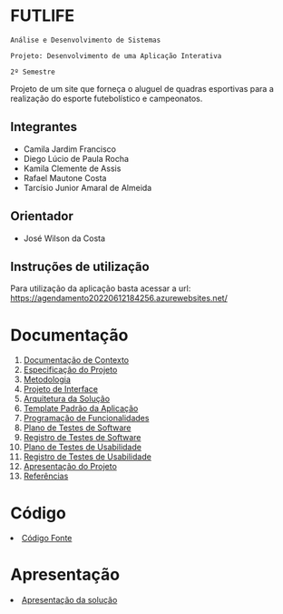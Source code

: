 # FUTLIFE

`Análise e Desenvolvimento de Sistemas`

`Projeto: Desenvolvimento de uma Aplicação Interativa`

`2º Semestre`

Projeto de um site que forneça o aluguel de quadras esportivas para a realização do esporte futebolístico e campeonatos.

## Integrantes

* Camila Jardim Francisco
* Diego Lúcio de Paula Rocha
* Kamila Clemente de Assis
* Rafael Mautone Costa
* Tarcísio Junior Amaral de Almeida

## Orientador

* José Wilson da Costa

## Instruções de utilização

Para utilização da aplicação basta acessar a url:  https://agendamento20220612184256.azurewebsites.net/

# Documentação

<ol>
<li><a href="docs/01-Documentação de Contexto.pdf"> Documentação de Contexto</a></li>
<li><a href="docs/02-Especificação do Projeto.pdf"> Especificação do Projeto</a></li>
<li><a href="docs/03-Metodologia.pdf"> Metodologia</a></li>
<li><a href="docs/04-Projeto de Interface.pdf"> Projeto de Interface</a></li>
<li><a href="docs/05-Arquitetura da Solução.pdf"> Arquitetura da Solução</a></li>
<li><a href="docs/06-Template Padrão da Aplicação.pdf"> Template Padrão da Aplicação</a></li>
<li><a href="docs/07-Programação de Funcionalidades.pdf"> Programação de Funcionalidades</a></li>
<li><a href="docs/08-Plano de Testes de Software.pdf"> Plano de Testes de Software</a></li>
<li><a href="docs/09-Registro de Testes de Software.pdf"> Registro de Testes de Software</a></li>
<li><a href="docs/10-Plano de Testes de Usabilidade.pdf"> Plano de Testes de Usabilidade</a></li>
<li><a href="docs/11-Registro de Testes de Usabilidade.pdf"> Registro de Testes de Usabilidade</a></li>
<li><a href="docs/12-Apresentação do Projeto.md"> Apresentação do Projeto</a></li>
<li><a href="docs/13-Referências.md"> Referências</a></li>
</ol>

# Código

<li><a href="src/README.md"> Código Fonte</a></li>

# Apresentação

<li><a href="presentation/README.md"> Apresentação da solução</a></li>
